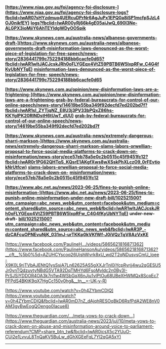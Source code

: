 **[https://www.niaa.gov.au/foi/agency-foi-disclosure-](https://www.niaa.gov.au/foi/agency-foi-disclosure-logs?fbclid=IwAR07sHYzdmuo4UERcuDPrNr6AgJuPx1EPQ0a8iSP1mcfpSJzL4OJ0nikfEY)**
**[logs?fbclid=IwAR00yRj66k4gE05aiJwQ_690l3Ne-](https://www.niaa.gov.au/foi/agency-foi-disclosure-logs?fbclid=IwAR07sHYzdmuo4UERcuDPrNr6AgJuPx1EPQ0a8iSP1mcfpSJzL4OJ0nikfEY)**
**[ALGPX3ioMjiY6AhTEYldgWDyOOSpik](https://www.niaa.gov.au/foi/agency-foi-disclosure-logs?fbclid=IwAR07sHYzdmuo4UERcuDPrNr6AgJuPx1EPQ0a8iSP1mcfpSJzL4OJ0nikfEY)**

**[https://www.skynews.com.au/australia-news/albanese-governments-draft-](https://www.skynews.com.au/australia-news/albanese-governments-draft-misinformation-laws-denounced-as-the-worst-piece-of-legislation-for-free-speech/news-story/2836441799c752294188bb6cacfe0d65?fbclid=IwAR1wItJACJcskJRh0oFLYGEqx4VtZ59PBTB6W5IxpRFw_C4G4fKyUbNYTqE)**
**[misinformation-laws-denounced-as-the-worst-piece-of-legislation-for-free-](https://www.skynews.com.au/australia-news/albanese-governments-draft-misinformation-laws-denounced-as-the-worst-piece-of-legislation-for-free-speech/news-story/2836441799c752294188bb6cacfe0d65?fbclid=IwAR1wItJACJcskJRh0oFLYGEqx4VtZ59PBTB6W5IxpRFw_C4G4fKyUbNYTqE)**
**[speech/news-story/2836441799c752294188bb6cacfe0d65](https://www.skynews.com.au/australia-news/albanese-governments-draft-misinformation-laws-denounced-as-the-worst-piece-of-legislation-for-free-speech/news-story/2836441799c752294188bb6cacfe0d65?fbclid=IwAR1wItJACJcskJRh0oFLYGEqx4VtZ59PBTB6W5IxpRFw_C4G4fKyUbNYTqE)**

**[https://www.skynews.com.au/opinion/new-disinformation-laws-are-a-frightening-](https://www.skynews.com.au/opinion/new-disinformation-laws-are-a-frightening-grab-by-federal-bureaucrats-for-control-of-our-online-speech/news-story/14619be55ba349f92decfd7ed202bd7f?fbclid=IwAR1sI_ZYTjqNZ_E8U3j3PV33bPQxZ86hs-KKYgIPK20RlNDstH6tUwT_dUU)**
**[grab-by-federal-bureaucrats-for-control-of-our-online-speech/news-](https://www.skynews.com.au/opinion/new-disinformation-laws-are-a-frightening-grab-by-federal-bureaucrats-for-control-of-our-online-speech/news-story/14619be55ba349f92decfd7ed202bd7f?fbclid=IwAR1sI_ZYTjqNZ_E8U3j3PV33bPQxZ86hs-KKYgIPK20RlNDstH6tUwT_dUU)**
**[story/14619be55ba349f92decfd7ed202bd7f](https://www.skynews.com.au/opinion/new-disinformation-laws-are-a-frightening-grab-by-federal-bureaucrats-for-control-of-our-online-speech/news-story/14619be55ba349f92decfd7ed202bd7f?fbclid=IwAR1sI_ZYTjqNZ_E8U3j3PV33bPQxZ86hs-KKYgIPK20RlNDstH6tUwT_dUU)**

**[https://www.skynews.com.au/australia-news/extremely-dangerous-sharri-markson-](https://www.skynews.com.au/australia-news/extremely-dangerous-sharri-markson-slams-labors-orwellian-proposal-to-force-social-media-platforms-to-crack-down-on-misinformation/news-story/ece57eb78a5e0c2b0515c45f9451fc12?fbclid=IwAR0r1PG62QHTqS_KQsrE1AKgfXws8wXSskPhXLczO9_0rFEvtiokNrUtfcw)**
**[slams-labors-orwellian-proposal-to-force-social-media-platforms-to-crack-down-on-](https://www.skynews.com.au/australia-news/extremely-dangerous-sharri-markson-slams-labors-orwellian-proposal-to-force-social-media-platforms-to-crack-down-on-misinformation/news-story/ece57eb78a5e0c2b0515c45f9451fc12?fbclid=IwAR0r1PG62QHTqS_KQsrE1AKgfXws8wXSskPhXLczO9_0rFEvtiokNrUtfcw)**
**[misinformation/news-story/ece57eb78a5e0c2b0515c45f9451fc12](https://www.skynews.com.au/australia-news/extremely-dangerous-sharri-markson-slams-labors-orwellian-proposal-to-force-social-media-platforms-to-crack-down-on-misinformation/news-story/ece57eb78a5e0c2b0515c45f9451fc12?fbclid=IwAR0r1PG62QHTqS_KQsrE1AKgfXws8wXSskPhXLczO9_0rFEvtiokNrUtfcw)**

**[https://www.abc.net.au/news/2023-06-25/fines-to-punish-online-misinformation-](https://www.abc.net.au/news/2023-06-25/fines-to-punish-online-misinformation-under-new-draft-bill/102521500?utm_campaign=abc_news_web&utm_content=facebook&utm_medium=content_shared&utm_source=abc_news_web&fbclid=IwAR1wItJACJcskJRh0oFLYGEqx4VtZ59PBTB6W5IxpRFw_C4G4fKyUbNYTqE)**
**under-new-draft-**
**[bill/102521500?utm_campaign=abc_news_web&utm_content=facebook&utm_mediu](https://www.abc.net.au/news/2023-06-25/fines-to-punish-online-misinformation-under-new-draft-bill/102521500?utm_campaign=abc_news_web&utm_content=facebook&utm_medium=content_shared&utm_source=abc_news_web&fbclid=IwAR1wItJACJcskJRh0oFLYGEqx4VtZ59PBTB6W5IxpRFw_C4G4fKyUbNYTqE)**
**[m=content_shared&utm_source=abc_news_web&fbclid=IwAR3P_-](https://www.abc.net.au/news/2023-06-25/fines-to-punish-online-misinformation-under-new-draft-bill/102521500?utm_campaign=abc_news_web&utm_content=facebook&utm_medium=content_shared&utm_source=abc_news_web&fbclid=IwAR1wItJACJcskJRh0oFLYGEqx4VtZ59PBTB6W5IxpRFw_C4G4fKyUbNYTqE)**
**[dzCAFcuOPNEvuNjK_031mJ-urTKKp0kVKfWf-J0iVQzTqV8AzVxKE](https://www.abc.net.au/news/2023-06-25/fines-to-punish-online-misinformation-under-new-draft-bill/102521500?utm_campaign=abc_news_web&utm_content=facebook&utm_medium=content_shared&utm_source=abc_news_web&fbclid=IwAR1wItJACJcskJRh0oFLYGEqx4VtZ59PBTB6W5IxpRFw_C4G4fKyUbNYTqE)**

[https://www.facebook.com/PaulineH.../videos/5865621816871362](https://www.facebook.com/PaulineHansonAu/videos/5865621816871362?__cft__%5b0%5d=AZUHCYscoq26UjshWvrk8xU_wd2T2qNDusvsCmU_loee-X9K0L9rjTVbAJENtQ1ysSsjA7Ln62625AS5gXXJrTnl0iYcpRyrjj4wu2qGESU5Jr0ynTQdzuvtyNBdG5VTA92DqTMHYd6FsoMyldc2n0By3I-PrSJSiYDDOR4OA3k7nl1w4WSbGqX6nJju1vlPtOu68UBeXHWMQx8ScpEc7PFPdS4BKtK9qX7HgCc150v0hg&__tn__=-UK-y-R)

[https://www.youtube.com/watch?v=0h4ZYbmCDlQ](https://www.youtube.com/watch?v=0h4ZYbmCDlQ&fbclid=IwAR0mD7nZ_dAjqhRESOqBkD6RsfPdA2WE8nV0AM3gvBwEogQOengo0Iacue8)

[https://www.theguardian.com/.../meta-vows-to-crack-down...](https://www.theguardian.com/australia-news/2023/jul/10/meta-vows-to-crack-down-on-abuse-and-misinformation-around-voice-to-parliament-referendum?CMP=share_btn_tw&fbclid=IwAR0icsX5c2YUuO-CUi2e1LvvuL8TnQaKV5BuLw_dGhXGEeFqL7Yl2qGA5xY)


-----

